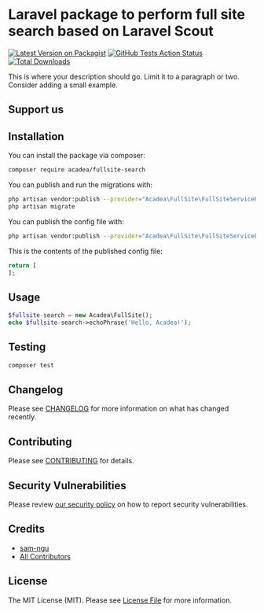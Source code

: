 # Laravel package to perform full site search based on Laravel Scout

[![Latest Version on Packagist](https://img.shields.io/packagist/v/acadea/fullsite-search.svg?style=flat-square)](https://packagist.org/packages/acadea/fullsite-search)
[![GitHub Tests Action Status](https://img.shields.io/github/workflow/status/acadea/fullsite-search/run-tests?label=tests)](https://github.com/acadea/fullsite-search/actions?query=workflow%3Arun-tests+branch%3Amaster)
[![Total Downloads](https://img.shields.io/packagist/dt/acadea/fullsite-search.svg?style=flat-square)](https://packagist.org/packages/acadea/fullsite-search)


This is where your description should go. Limit it to a paragraph or two. Consider adding a small example.

## Support us


## Installation

You can install the package via composer:

```bash
composer require acadea/fullsite-search
```

You can publish and run the migrations with:

```bash
php artisan vendor:publish --provider="Acadea\FullSite\FullSiteServiceProvider" --tag="migrations"
php artisan migrate
```

You can publish the config file with:
```bash
php artisan vendor:publish --provider="Acadea\FullSite\FullSiteServiceProvider" --tag="config"
```

This is the contents of the published config file:

```php
return [
];
```

## Usage

``` php
$fullsite-search = new Acadea\FullSite();
echo $fullsite-search->echoPhrase('Hello, Acadea!');
```

## Testing

``` bash
composer test
```

## Changelog

Please see [CHANGELOG](CHANGELOG.md) for more information on what has changed recently.

## Contributing

Please see [CONTRIBUTING](.github/CONTRIBUTING.md) for details.

## Security Vulnerabilities

Please review [our security policy](../../security/policy) on how to report security vulnerabilities.

## Credits

- [sam-ngu](https://github.com/sam-ngu)
- [All Contributors](../../contributors)

## License

The MIT License (MIT). Please see [License File](LICENSE.md) for more information.
